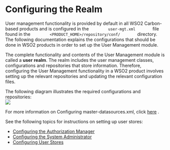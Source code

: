 # Configuring the Realm

User management functionality is provided by default in all WSO2
Carbon-based products and is configured in the
`         user-mgt.xml        ` file found in the
`         <PRODUCT_HOME>/repository/conf/        ` directory. The
following documentation explains the configurations that should be done
in WSO2 products in order to set up the User Management module.

The complete functionality and contents of the User Management module is
called a **user** **realm**. The realm includes the user management
classes, configurations and repositories that store information.
Therefore, configuring the User Management functionality in a WSO2
product involves setting up the relevant repositories and updating the
relevant configuration files.

The following diagram illustrates the required configurations and
repositories:  
![]( ../../assets/img/45941259/46202975.png)

For more information on Configuring master-datasources.xml, click
[here](https://docs.wso2.com/display/Carbon440/Configuring+master-datasources.xml)
.

See the following topics for instructions on setting up user stores:

-   [Configuring the Authorization
    Manager](_Configuring_the_Authorization_Manager_)
-   [Configuring the System
    Administrator](_Configuring_the_System_Administrator_)
-   [Configuring User Stores](_Configuring_User_Stores_)
